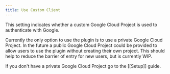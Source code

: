 ```yaml
---
title: Use Custom Client
---
```


This setting indicates whether a custom Google Cloud Project is used to authenticate with Google.

Currently the only option to use the plugin is to use a private Google Cloud Project.
In the future a public Google Cloud Project could be provided to allow users to use the plugin without creating their own project.
This should help to reduce the barrier of entry for new users, but is currently WIP.

If you don't have a private Google Cloud Project go to the [[Setup]] guide.

